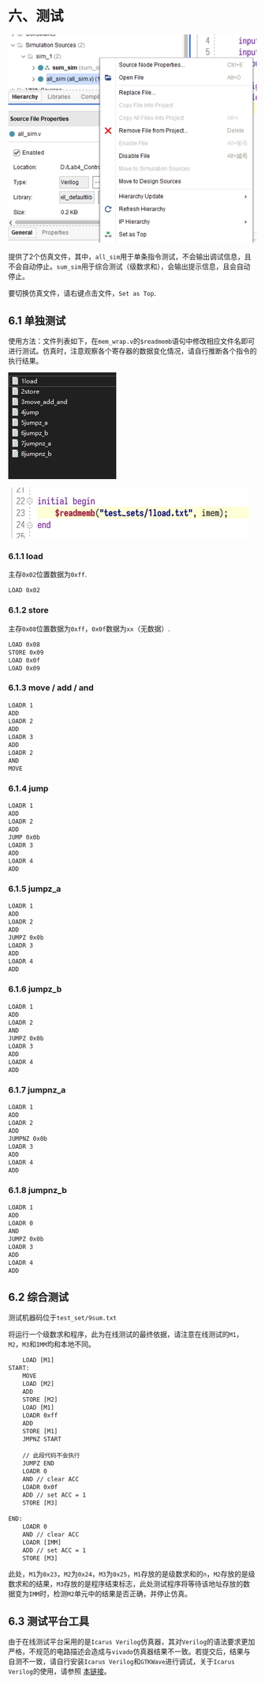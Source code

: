 # 六、测试

![image-20200504141538580](part6.assets/image-20200504141538580.png)

提供了2个仿真文件，其中，`all_sim`用于单条指令测试，不会输出调试信息，且不会自动停止。`sum_sim`用于综合测试（级数求和），会输出提示信息，且会自动停止。

要切换仿真文件，请右键点击文件，`Set as Top`.

## 6.1 单独测试

使用方法：文件列表如下，在`mem_wrap.v`的`$readmemb`语句中修改相应文件名即可进行测试。仿真时，注意观察各个寄存器的数据变化情况，请自行推断各个指令的执行结果。

![image-20200504002515710](实验四：微程序控制CPU设计release.assets/image-20200504002515710.png)

![image-20200504002531697](实验四：微程序控制CPU设计release.assets/image-20200504002531697.png)

### 6.1.1 load

主存`0x02`位置数据为`0xff`.

```
LOAD 0x02
```

### 6.1.2 store

主存`0x08`位置数据为`0xff`，`0x0f`数据为`xx`（无数据）.

```
LOAD 0x08
STORE 0x09
LOAD 0x0f
LOAD 0x09
```

### 6.1.3 move / add / and

```
LOADR 1
ADD
LOADR 2
ADD
LOADR 3
ADD
LOADR 2
AND 
MOVE
```

### 6.1.4 jump

```
LOADR 1
ADD
LOADR 2
ADD
JUMP 0x0b
LOADR 3
ADD
LOADR 4
ADD
```

### 6.1.5 jumpz_a

```
LOADR 1
ADD
LOADR 2
ADD
JUMPZ 0x0b
LOADR 3
ADD
LOADR 4
ADD
```

### 6.1.6 jumpz_b

```
LOADR 1
ADD
LOADR 2
AND
JUMPZ 0x0b
LOADR 3
ADD
LOADR 4
ADD
```

### 6.1.7 jumpnz_a

```
LOADR 1
ADD
LOADR 2
ADD
JUMPNZ 0x0b
LOADR 3
ADD
LOADR 4
ADD
```

### 6.1.8 jumpnz_b

```
LOADR 1
ADD
LOADR 0
AND
JUMPZ 0x0b
LOADR 3
ADD
LOADR 4
ADD
```



## 6.2 综合测试

测试机器码位于`test_set/9sum.txt`

将运行一个级数求和程序，此为在线测试的最终依据，请注意在线测试的`M1`，`M2`，`M3`和`IMM`均和本地不同。

```
	LOAD [M1]
START:
    MOVE
    LOAD [M2]
    ADD
    STORE [M2]
    LOAD [M1]
    LOADR 0xff 
    ADD
    STORE [M1]
    JMPNZ START

	// 此段代码不会执行
    JUMPZ END
    LOADR 0
    AND // clear ACC
    LOADR 0x0f
    ADD // set ACC = 1  
    STORE [M3]

END:
    LOADR 0
    AND // clear ACC
    LOADR [IMM]
    ADD // set ACC = 1  
    STORE [M3]
```

此处，`M1`为`0x23`，`M2`为`0x24`，`M3`为`0x25`，`M1`存放的是级数求和的`n`，`M2`存放的是级数求和的结果，`M3`存放的是程序结束标志，此处测试程序将等待该地址存放的数据变为`IMM`时，检测`M2`单元中的结果是否正确，并停止仿真。



## 6.3 测试平台工具

由于在线测试平台采用的是`Icarus Verilog`仿真器，其对`Verilog`的语法要求更加严格，不规范的电路描述会造成与`vivado`仿真器结果不一致。若提交后，结果与自测不一致，请自行安装`Icarus Verilog`和`GTKWave`进行调试，关于`Icarus Verilog`的使用，请参照 [本链接](https://www.cnblogs.com/lazypigwhy/p/10523712.html)。




